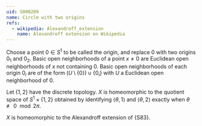 ```yaml
---
uid: S000209
name: Circle with two origins
refs:
  - wikipedia: Alexandroff_extension
    name: Alexandroff extension on Wikipedia
---
```


Choose a point $0 \in S^1$ to be called the origin, and replace $0$ with two origins $0_1$ and $0_2$. Basic open neighborhoods of a point $x \neq 0$ are Euclidean open neighborhoods of $x$ not containing $0$. Basic open neighborhoods of each origin $0_i$ are of the form $(U\setminus\{0\})\cup\{0_i\}$ with $U$ a Euclidean open neighborhood of $0$.

Let $\{1, 2\}$ have the discrete topology. $X$ is homeomorphic to the quotient space of $S^1 \times \{1, 2\}$ obtained by identifying $\langle \theta, 1 \rangle$ and $\langle \theta, 2 \rangle$ exactly when $\theta {\not\equiv} 0 \mod 2\pi$.

$X$ is homeomorphic to the Alexandroff extension of {S83}.
